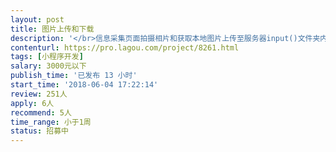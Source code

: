 ```yaml
---                
layout: post       
title: 图片上传和下载           
description: '</br>信息采集页面拍摄相片和获取本地图片上传至服务器input()文件夹内。</br>信息分享页面显示output文件夹内图片名称，可以下载。</br>我的页面暂无。</br>服务器已经配置好，域名已有，已配置项目，j2ee，在这个项目里面写就行。</br>'     
contenturl: https://pro.lagou.com/project/8261.html      
tags: [小程序开发]            
salary: 3000元以下          
publish_time: '已发布 13 小时'         
start_time: '2018-06-04 17:22:14'           
review: 251人                   
apply: 6人                   
recommend: 5人                   
time_range: 小于1周              
status: 招募中                  
---                 
```


